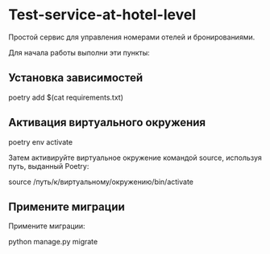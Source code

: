 # Test-service-at-hotel-level
Простой сервис для управления номерами отелей и бронированиями.

Для начала работы выполни эти пункты:

## Установка зависимостей

poetry add $(cat requirements.txt)

## Активация виртуального окружения

poetry env activate

Затем активируйте виртуальное окружение командой source, используя путь, выданный Poetry:

source /путь/к/виртуальному/окружению/bin/activate

## Примените миграции

Примените миграции:

python manage.py migrate
